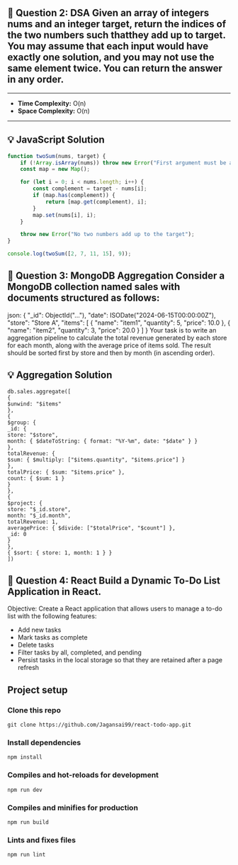 ## 📘 Question 2: DSA Given an array of integers nums and an integer target, return the indices of the two numbers such thatthey add up to target. You may assume that each input would have exactly one solution, and you may not use the same element twice. You can return the answer in any order.
---

- **Time Complexity:** O(n)
- **Space Complexity:** O(n)

---

## 💡 JavaScript Solution

```js
function twoSum(nums, target) {
    if (!Array.isArray(nums)) throw new Error("First argument must be an array");
    const map = new Map();

    for (let i = 0; i < nums.length; i++) {
        const complement = target - nums[i];
        if (map.has(complement)) {
            return [map.get(complement), i];
        }
        map.set(nums[i], i);
    }

    throw new Error("No two numbers add up to the target");
}

console.log(twoSum([2, 7, 11, 15], 9));
```

## 📘 Question 3: MongoDB Aggregation Consider a MongoDB collection named sales with documents structured as follows:

json:
{
"_id": ObjectId("..."),
"date": ISODate("2024-06-15T00:00:00Z"),
"store": "Store A",
"items": [
{
"name": "item1",
"quantity": 5,
"price": 10.0
},
{
"name": "item2",
"quantity": 3,
"price": 20.0
}
]
}
Your task is to write an aggregation pipeline to calculate the total revenue generated by each store for each month,
along with the average price of items sold. The result should be sorted first by store and then by month (in ascending
order).

## 💡 Aggregation  Solution

```Aggregation
db.sales.aggregate([
{
$unwind: "$items"
},
{
$group: {
_id: {
store: "$store",
month: { $dateToString: { format: "%Y-%m", date: "$date" } }
},
totalRevenue: {
$sum: { $multiply: ["$items.quantity", "$items.price"] }
},
totalPrice: { $sum: "$items.price" },
count: { $sum: 1 }
}
},
{
$project: {
store: "$_id.store",
month: "$_id.month",
totalRevenue: 1,
averagePrice: { $divide: ["$totalPrice", "$count"] },
_id: 0
}
},
{ $sort: { store: 1, month: 1 } }
])
```

## 📘 Question 4: React Build a Dynamic To-Do List Application in React.

Objective:
Create a React application that allows users to manage a to-do list with the following features:

- Add new tasks
- Mark tasks as complete
- Delete tasks
- Filter tasks by all, completed, and pending
- Persist tasks in the local storage so that they are retained after a page refresh

## Project setup

### Clone this repo

```
git clone https://github.com/Jagansai99/react-todo-app.git
```

### Install dependencies

```
npm install
```

### Compiles and hot-reloads for development

```
npm run dev
```

### Compiles and minifies for production

```
npm run build
```

### Lints and fixes files

```
npm run lint
```
